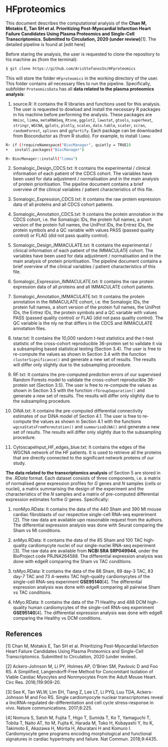 # HFproteomics

This document describes the computational analysis of the **Chan M, Motakis E, Tan SH et al. Prioritizing Post-Myocardial Infarction Heart Failure Candidates Using Plasma Proteomics and Single-Cell Transcriptomics. Submitted to Circulation, 2020 (under review)**[1]. The detailed pipeline is found at [edit here]

Before staring the analysis, the user is requested to clone the repository to his machine as (from the terminal):

```bash
$ git clone https://github.com/ArisStefanosSn/HFproteomics
```
This will store the folder `HFproteomics` in the working directory of the user. This folder contains all necessary files to run the pipeline. Specifically, subfolder `ProteomicsData` has all **data related to the plasma proteomics analysis**:

1. source.R: It contains the R libraries and functions used for this analysis. The user is requested to dowload and install the necessary R packages in his machine before performing the analysis. These packages are `Hmisc`, `limma`, `metaRNASeq`, `Rtsne`, `ggplot2`, `lawstat`, `gtools`, `superheat`, `stringr`, `WGCNA`, `gplots`, `plotly`, `scales`, `data.table`, `scater`, `scran`, `randomForest`, `splines` and `ggfortify`. Each package can be downloaded from  Bioconductor as (from R studio). For example, to install `limma`:

```bash
R> if (!requireNamespace("BiocManager", quietly = TRUE))
+   install.packages("BiocManager")

R> BiocManager::install("limma")
```

2. Somalogic_Design_CDCS.txt: It contains the experimental / clinical information of each patient of the CDCS cohort. The variables have been used for data adjustment / normalisation and in the main analysis of protein prioritisation. The pipeline document contains a brief overview of the clinical variables / patient characteristics of this file.

3. Somalogic_Expression_CDCS.txt: It contains the raw protein expression data of all proteins and all CDCS cohort patients.

4. Somalogic_Annotation_CDCS.txt: It contains the protein annotation in the CDCS cohort, i.e. the Somalogic IDs, the protein full names, a short version of the protein full names, the UniProt IDs, the Entrez IDs, the protein symbols and a QC variable with values PASS (passed quality control) or FLAG (did not pass quality control).

5. Somalogic_Design_IMMACULATE.txt: It contains the experimental / clinical information of each patient of the IMMACULATE cohort. The variables have been used for data adjustment / normalisation and in the main analysis of protein prioritisation. The pipeline document contains a brief overview of the clinical variables / patient characteristics of this file.

6. Somalogic_Expression_IMMACULATE.txt: It contains the raw protein expression data of all proteins and all IMMACULATE cohort patients.

7. Somalogic_Annotation_IMMACULATE.txt: It contains the protein annotation in the IMMACULATE cohort, i.e. the Somalogic IDs, the protein full names, a short version of the protein full names, the UniProt IDs, the Entrez IDs, the protein symbols and a QC variable with values PASS (passed quality control) or FLAG (did not pass quality control). The QC variable is the nly ne that differs in the CDCS and IMMACULATE annotation files.

8. tstar.txt: It contains the 10,000 random t-test statistics and the t-test statistic of the cross-cohort reproducible 36-protein set to validate it via a subsampling based statistical testing (Section 3.4). The user is free to re-compute the values as shown in Section 3.4 with the function `clusterSignificance()` and generate a new set of results. The results will differ only slightly due to the subsampling procedure.

9. RF.txt: It contains the pre-computed prediction errors of our supervised Random Forests model to validate the cross-cohort reproducible 36-protein set (Section 3.5). The user is free to re-compute the values as shown in Section 3.5 with the function `rfGroupSeparation()` and generate a new set of results. The results will differ only slightly due to the subsampling procedure.

10. DiNA.txt: It contains the pre-computed differential connectivity estimates of our DiNA model of Section 4.1. The user is free to re-compute the values as shown in Section 4.1 with the functions `wgcnaStatsFromPermutation()` and `summariseDiNA()` and generate a new set of results. The results will differ only slightly due to the subsampling procedure.

11. CytoscapeInput_HF_edges_blue.txt: It contains the edges of the WGCNA network of the HF patients. It is used to retrieve all the proteins that are directly connected to the significant network proteins of our study.

**The data related to the transcriptomics analysis** of Section 5 are stored in the *.RData* format. Each dataset consists of three components, i.e. a matrix of normalised gene expression profiles for *G* genes and *N* samples (cells or nuclei), a matrix summarising the design of the experiment and the characteristics of the *N* samples and a matrix of pre-computed differential expression estimates forthe *G* genes. Specifically: 

1. nonMyo.RData: It contains the data of the 440 Sham and 390 MI mouse cardiac fibroblasts of our respective single-cell RNA-seq expreriment [2]. The raw data are available upn reasonable request from the authors. The differential expression analysis was done with Seurat comparing the Sham vs MI conditions.

2. snMyo.RData: It contains the data of the 85 Sham and 100 TAC high-quality cardiomycyte nuclei of our single-nuclei RNA-seq experiment [3]. The raw data are available from **NCBI SRA SRP049944**, under the BioProject code PRJNA264588. The differential expression analysis was done with edgeR comparing the Sham vs TAC conditions.

3. tsMyo.RData: It contains the data of the 88 Sham, 69 day-3 TAC, 83 day-7 TAC and 73 4-weeks TAC high-quality cardiomycytes of the single-cell RNA-seq experiment **GSE95140**[4]. The differential expression analysis was done with edgeR comparing all pairwise Sham vs TAC conditions.

4. hMyo.RData: It contains the data of the 71 Healthy and 488 DCM high-quality human cardiomycytes of the single-cell RNA-seq experiment **GSE95140**[4]. The differential expression analysis was done with edgeR comparing the Healthy vs DCM conditions.

## References

[1] Chan M, Motakis E, Tan SH et al. Prioritizing Post-Myocardial Infarction Heart Failure Candidates Using Plasma Proteomics and Single-Cell Transcriptomics. Submitted to Circulation, 2020 (under review).

[2] Ackers-Johnson M, Li PY, Holmes AP, O'Brien SM, Pavlovic D and Foo RS. A Simplified, Langendorff-Free Method for Concomitant Isolation of Viable Cardiac Myocytes and Nonmyocytes From the Adult Mouse Heart. Circ Res. 2016;119:909-20.

[3] See K, Tan WLW, Lim EH, Tiang Z, Lee LT, Li PYQ, Luu TDA, Ackers-Johnson M and Foo RS. Single cardiomyocyte nuclear transcriptomes reveal a lincRNA-regulated de-differentiation and cell cycle stress-response in vivo. Nature communications. 2017;8:225.

[4] Nomura S, Satoh M, Fujita T, Higo T, Sumida T, Ko T, Yamaguchi T, Tobita T, Naito AT, Ito M, Fujita K, Harada M, Toko H, Kobayashi Y, Ito K, Takimoto E, Akazawa H, Morita H, Aburatani H and Komuro I. Cardiomyocyte gene programs encoding morphological and functional signatures in cardiac hypertrophy and failure. Nat Commun. 2018;9:4435.
